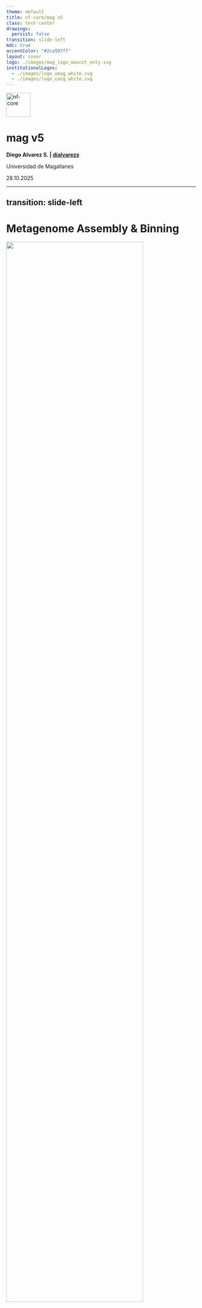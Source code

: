 ```yaml
---
theme: default
title: nf-core/mag v5
class: text-center
drawings:
  persist: false
transition: slide-left
mdc: true
accentColor: "#2ca597ff"
layout: cover
logo: ./images/mag_logo_mascot_only.svg
institutionalLogos:
  - ./images/logo_umag_white.svg
  - ./images/logo_catg_white.svg
---
```


<div class="text-center space-y-2">
  <div><img src="./images/nf-core_logo.svg" alt="nf-core" style="height: 4rem; display: inline-block;" /></div>
  <h1 class="!mb-0">mag v5</h1>
</div>

<div class="mt-10">

**Diego Alvarez S. | [<carbon-logo-github class="inline-block w-4 h-4 mb-0.75" /> dialvarezs](https://github.com/dialvarezs)**

<p>
  <span class="text-sm opacity-70">Universidad de Magallanes</span>
</p>

</div>

<div class="mt-12">

28.10.2025

</div>

<!--
-->

---
transition: slide-left
---

# Metagenome Assembly & Binning

<div class="mt-24 flex justify-center">
<img src="./images/binning.svg" style="width: 85%" />
</div>

<!--
-->

---
transition: slide-left
---

# History & Maintainers

<div class="grid grid-cols-[30%_70%] gap-6">

<div class="flex flex-col justify-start">

## Timeline

<div class="space-y-3 text-sm mt-4">

<div class="flex items-start gap-2">
<div class="text-xl">🚀</div>
<div>
<div class="font-bold">v1.0 - Dec 2019</div>
<div class="text-xs opacity-70 italic">Purple Corgi</div>
<div class="text-xs opacity-80">Hadrien Gourlé</div>
</div>
</div>

<div class="flex items-start gap-2">
<div class="text-xl">🚀</div>
<div>
<div class="font-bold">v2.0 - Jun 2021</div>
<div class="text-xs opacity-70 italic">Silver Swan</div>
<div class="text-xs opacity-80">Sabrina Krakau</div>
</div>
</div>

<div class="flex items-start gap-2">
<div class="text-xl">🚀</div>
<div>
<div class="font-bold">v3.0 - May 2024</div>
<div class="text-xs opacity-70 italic">Magenta Magpie</div>
<div class="text-xs opacity-80">James A. Fellows Yates</div>
</div>
</div>

<div class="flex items-start gap-2">
<div class="text-xl">🚀</div>
<div>
<div class="font-bold">v4.0 - May 2025</div>
<div class="text-xs opacity-70 italic">Blue Huemul</div>
<div class="text-xs opacity-80">James A. Fellows Yates</div>
</div>
</div>

<div class="flex items-start gap-2">
<div class="text-xl">🚀</div>
<div>
<div class="font-bold">v5.0 - Sep 2025</div>
<div class="text-xs opacity-70 italic">Green Squirrel</div>
<div class="text-xs opacity-80">James A. Fellows Yates</div>
</div>
</div>

</div>

</div>

<div>

## Current maintainers

<div>

<div class="grid grid-cols-3 gap-3 mt-4">

<div class="text-center">
<img src="./images/profiles/James.png" class="rounded-full w-20 h-20 mx-auto mb-1.5 object-cover" />
<div class="text-sm font-bold">James A. Fellows Yates</div>
<a href="https://github.com/jfy133" target="_blank" class="text-xs opacity-60 hover:opacity-100">@jfy133</a>
</div>

<div class="text-center">
<img src="./images/profiles/Jim.png" class="rounded-full w-20 h-20 mx-auto mb-1.5 object-cover" />
<div class="text-sm font-bold">Jim Downie</div>
<a href="https://github.com/prototaxites" target="_blank" class="text-xs opacity-60 hover:opacity-100">@prototaxites</a>
</div>

<div class="text-center">
<img src="./images/profiles/Daniel.png" class="rounded-full w-20 h-20 mx-auto mb-1.5 object-cover" />
<div class="text-sm font-bold">Daniel Straub</div>
<a href="https://github.com/d4straub" target="_blank" class="text-xs opacity-60 hover:opacity-100">@d4straub</a>
</div>

</div>

<div class="flex justify-center mt-3">
<div class="grid grid-cols-2 gap-3" style="width: 66.666%;">

<div class="text-center">
<img src="./images/profiles/Adam.png" class="rounded-full w-20 h-20 mx-auto mb-1.5 object-cover" />
<div class="text-sm font-bold">Adam Rosenbaum</div>
<a href="https://github.com/muabnezor" target="_blank" class="text-xs opacity-60 hover:opacity-100">@muabnezor</a>
</div>

<div class="text-center">
<img src="./images/profiles/Diego.png" class="rounded-full w-20 h-20 mx-auto mb-1.5 object-cover" />
<div class="text-sm font-bold">Diego Alvarez S.</div>
<a href="https://github.com/dialvarezs" target="_blank" class="text-xs opacity-60 hover:opacity-100">@dialvarezs</a>
</div>

</div>
</div>

</div>

<div class="mt-6 bg-gray-100 dark:bg-gray-800 rounded-lg p-3">
<div class="grid grid-cols-[auto_1fr_auto] gap-6 items-center">

<div class="text-sm font-bold opacity-70 whitespace-nowrap">Thanks! 🙏</div>

<div class="text-xs">
<span class="font-bold">Past maintainers</span><br />
Hadrien Gourlé, Sabrina Krakau, <br />
Maxime Borry
</div>

<div class="flex items-center gap-2 text-xs">
<img src="./images/profiles/other_contributors.png" class="h-15" />
<span class="whitespace-nowrap"><span class="font-bold">+ many other contributors</span></span>
</div>

</div>
</div>

</div>

</div>

<!--
-->

---
transition: slide-left
---

# What's New?

<div class="grid grid-cols-2 gap-8 mt-6">

<div class="space-y-6">

<div class="bg-gradient-to-br from-teal-50 to-blue-50 dark:from-teal-900/30 dark:to-blue-900/30 rounded-lg p-4">
<div class="flex items-center gap-3 mb-3">
<h2 class="text-xl m-0">Long read assembly</h2>
</div>
<div class="text-base">Using <strong>Flye</strong> and/or <strong>MetaMDBG</strong></div>
</div>

<div class="bg-gradient-to-br from-teal-50 to-blue-50 dark:from-teal-900/30 dark:to-blue-900/30 rounded-lg p-4">
<div class="flex items-center gap-3 mb-3">
<h2 class="text-xl m-0">New tools</h2>
</div>
<div class="space-y-2 text-sm">
<div><span class="font-bold text-teal-700 dark:text-teal-300">Binners:</span> CONCOCT</div>
<div><span class="font-bold text-teal-700 dark:text-teal-300">Bin QC:</span> CheckM, CheckM2</div>
<div><span class="font-bold text-teal-700 dark:text-teal-300">Viral/eukaryotic MAGs:</span> geNomad, Tiara, MetaEuk</div>
<div><span class="font-bold text-teal-700 dark:text-teal-300">Depth normalisation:</span> BBNorm</div>
</div>
</div>

</div>

<div class="space-y-6">

<div class="bg-gradient-to-br from-teal-50 to-blue-50 dark:from-teal-900/30 dark:to-blue-900/30 rounded-lg p-4">
<div class="flex items-center gap-3 mb-3">
<h2 class="text-xl m-0">Updated tools / databases</h2>
</div>
<div class="text-base font-semibold">Basically everything!</div>
</div>

<div class="bg-gradient-to-br from-red-50 to-orange-50 dark:from-red-900/30 dark:to-orange-900/30 rounded-lg p-5">
<h2 class="text-xl font-bold m-0 mb-3" style="color: #c53939ff !important;">Deprecated</h2>
<div class="text-base font-bold">RAW read taxonomic profiling</div>
<div class="text-sm mt-2">→ Use <strong>nf-core/taxprofiler</strong> instead</div>
</div>

</div>

</div>

<!--
-->

---
transition: slide-left
---

# What's New?


<div class="bg-gradient-to-r from-teal-50 to-blue-50 dark:from-teal-900/30 dark:to-blue-900/30 rounded-xl p-10 max-w-4xl mt-10">

<h2 class="text-center mb-5">🚀 Just Released!</h2>
<h3 class="text-center mb-10">v5.1.0 - <span class="font-italic">Platinum Pudu</span></h3>

<div class="grid grid-cols-3 gap-12">

<div class="flex flex-col items-center text-center">
<div class="text-6xl mb-4">📦</div>
<div class="font-bold text-xl mb-2">New binner</div>
<div class="text-lg">COMEBin</div>
</div>

<div class="flex flex-col items-center text-center">
<div class="text-6xl mb-4">📚</div>
<div class="font-bold text-xl mb-2">Documentation</div>
<div>Usage of</div>
<div class="text-base font-mono bg-gray-200 dark:bg-gray-700 px-2 py-1 rounded mt-1 inline-block">*_percentidentity</div>
</div>



<div class="flex flex-col items-center text-center">
<div class="text-6xl mb-4">🐛</div>
<div class="font-bold text-xl mb-2">Bug fixes</div>
<div class="text-lg opacity-70">metaSPAdes CPUs config, LR assembly mode and more</div>
</div>

</div>

</div>


<!--
-->


---
transition: slide-left
---

# Codebase Improvements

<div class="text-lg mb-8 opacity-80">From v3.0 to v5.0</div>

<div class="grid grid-cols-2 gap-8">

<div class="space-y-6">

<div class="bg-gradient-to-br from-teal-50 to-blue-50 dark:from-teal-900/30 dark:to-blue-900/30 rounded-xl p-4">
<div class="flex items-center gap-3 mb-2">
<div class="text-4xl">📝</div>
<div>
<div class="text-3xl font-bold">1,106</div>
<div class="text-sm opacity-80">commits</div>
</div>
</div>
</div>

<div class="bg-gradient-to-br from-teal-50 to-blue-50 dark:from-teal-900/30 dark:to-blue-900/30 rounded-xl p-4">
<div class="flex items-center gap-3 mb-2">
<div class="text-4xl">📂</div>
<div>
<div class="text-3xl font-bold">626</div>
<div class="text-sm opacity-80">files changed</div>
</div>
</div>
</div>

<div class="bg-gradient-to-br from-teal-50 to-blue-50 dark:from-teal-900/30 dark:to-blue-900/30 rounded-xl p-4">
<div class="flex items-center gap-3 mb-2">
<div class="text-4xl">🧩</div>
<div>
<div class="text-3xl font-bold">-23</div>
<div class="text-sm opacity-80">local modules (migrated to nf-core ones)</div>
</div>
</div>
</div>

</div>

<div class="space-y-6">

<div class="bg-gradient-to-br from-teal-50 to-blue-50 dark:from-teal-900/30 dark:to-blue-900/30 rounded-xl p-4">
<div class="flex items-center gap-3 mb-2">
<div class="text-4xl">➕</div>
<div>
<div class="text-3xl font-bold text-green-600 dark:text-green-400">50,417</div>
<div class="text-sm opacity-80">additions</div>
</div>
</div>
</div>

<div class="bg-gradient-to-br from-teal-50 to-blue-50 dark:from-teal-900/30 dark:to-blue-900/30 rounded-xl p-4">
<div class="flex items-center gap-3 mb-2">
<div class="text-4xl">➖</div>
<div>
<div class="text-3xl font-bold text-red-600 dark:text-red-400">10,678</div>
<div class="text-sm opacity-80">deletions</div>
</div>
</div>
</div>


<div class="bg-gradient-to-br from-teal-50 to-blue-50 dark:from-teal-900/30 dark:to-blue-900/30 rounded-xl p-4">
<div class="flex items-center gap-3 mb-2">
<div class="text-4xl">⚙️</div>
<div>
<div class="text-3xl font-bold">11</div>
<div class="text-sm opacity-80">new subworkflows</div>
</div>
</div>
</div>

</div>

</div>

---
layout: full
transition: slide-left
---

# Previous Workflow (v4.0)

<div class="mt-2 flex justify-center">
<img src="./images/mag_workflow_v4_0_0.png" style="width: 90%" />
</div>

<!--
-->

---
transition: slide-left
layout: two-cols-header
---

# Longread only PR by @muabnezor

::left::
<div class="bg-gradient-to-br from-teal-50 to-blue-50 dark:from-teal-900/30 dark:to-blue-900/30 rounded-xl p-5">

- **Complete rebuild** of the pre-processing and assembly subworkflows
- **New tools** specific for long reads
- **New parameters**

</div>

<div class="bg-gradient-to-br from-teal-50 to-blue-50 dark:from-teal-900/30 dark:to-blue-900/30 rounded-xl p-5 mt-3">

- **~100 commits**
- **~5000 new lines**
- **~6 months** of development
- **200+ comments**

</div>


::right::

<img src="./images/lr_only_pr.png" class="rounded-lg shadow-xl" />

<style>
.slidev-layout.two-cols-header {
  grid-template-columns: 40% 60% !important;
  column-gap: 1rem !important;
}
</style>

<!--
-->

---
layout: full
transition: slide-left
---

# Current Workflow (v5.1)

<div class="mt--15 flex justify-center">
<img src="./images/mag_metromap_light.svg" style="width: 85%" />
</div>

<!--
-->

---
layout: full
transition: slide-left
---

# nf-core/mag v5.1 - Preprocessing

<div class="flex items-center justify-center h-full">
  <div style="width: 75%; height: 420px; overflow: hidden; position: relative;">
    <img src="./images/mag_metromap_light.svg" style="position: absolute; top: -130px; left: 50%; transform: translateX(-25%) scale(1); transform-origin: top center; max-width: none;" />
  </div>
</div>

<!--
-->

---
layout: full
transition: slide-left
---

# nf-core/mag v5.1 - Assembly and Annotation

<div class="flex items-center justify-center h-full">
  <div style="width: 90%; height: 310px; overflow: hidden; position: relative;">
    <img src="./images/mag_metromap_light.svg" style="position: absolute; top: -190px; left: 90%; transform: translateX(-89%) scale(1); transform-origin: top center; max-width: none;" />
  </div>
</div>

<!--
-->

---
layout: full
transition: slide-left
---

# nf-core/mag v5.1 - Binning and Refinement

<div class="flex items-center justify-center h-full">
  <div style="width: 80%; height: 300px; overflow: hidden; position: relative;">
    <img src="./images/mag_metromap_light.svg" style="position: absolute; top: -600px; left: 90%; transform: translateX(-45%) scale(1); transform-origin: top center; max-width: none;" />
  </div>
</div>

<!--
-->

---
layout: full
transition: slide-left
---

# nf-core/mag v5.1 - Bin QC and Taxonomy

<div class="flex items-center justify-center h-full">
  <div style="width: 27%; height: 450px; overflow: hidden; position: relative;">
    <img src="./images/mag_metromap_light.svg" style="position: absolute; top: -420px; left: 50%; transform: translateX(-59.4%) scale(0.8); transform-origin: top center; max-width: none;" />
  </div>
</div>

<!--
-->

---
transition: slide-left
---

# How to run nf-core/mag v5.1.0?

```bash
nextflow run nf-core/mag -r 5.1.0 \
  -profile <docker/singularity/.../institute> \
  --input samplesheet.csv \
  --outdir results/
```

Mixed short + long read samplesheet

```csv
sample,group,short_reads_1,short_reads_2,long_reads,short_reads_platform,long_reads_platform
sample1,0,data/sample1_R1.fastq.gz,data/sample1_R2.fastq.gz,data/sample1.fastq.gz,ILLUMINA,OXFORD_NANOPORE
sample2,0,data/sample2_R1.fastq.gz,data/sample2_R2.fastq.gz,data/sample2.fastq.gz,ILLUMINA,OXFORD_NANOPORE
sample3,1,data/sample3_R1.fastq.gz,data/sample3_R2.fastq.gz,,ILLUMINA,
```

Long read only, merging runs
```csv
sample,run,group,long_reads,long_reads_platform
sample1,1,0,data/sample1a.fastq.gz,OXFORD_NANOPORE
sample1,2,0,data/sample1b.fastq.gz,OXFORD_NANOPORE
sample2,0,0,data/sample2.fastq.gz,OXFORD_NANOPORE
sample3,1,0,data/sample3.fastq.gz,OXFORD_NANOPORE
```

<!--
-->

---
transition: slide-left
---

# What's Next?


| Feature                           | Planned | In Progress | On Review |
| --------------------------------- | :-----: | :---------: | :-------: |
| **MetaBinner**                    |    ✅    |      ✅      |     ✅     |
| **Bin QC by multiple tools**      |    ✅    |      ✅      |     ✅     |
| **BigMAG** compatibility          |    ✅    |      ✅      |           |
| **Hostile** for decontamination   |    ✅    |      ✅      |           |
| **nf-test** snapshots (Hackaton!) |    ✅    |      ✅      |           |
| **CoverM** for bin abundance      |    ✅    |             |           |


<!--
-->

---
layout: center
class: text-center
---

<div>
<img src="./images/mag_logo_mascot_only.svg" alt="nf-core" style="height: 8rem; display: inline-block;" />
</div>

# Thank you!

<div class="mt-12 space-y-8">

<div class="text-xl opacity-80">
Questions? Suggestions? Issues?
</div>

<div class="flex justify-center gap-12 text-lg">

<div>
<carbon-logo-github class="text-4xl mb-2" />
<div class="font-bold">GitHub</div>
<a href="https://github.com/nf-core/mag" target="_blank" class="text-teal-600 dark:text-teal-400 hover:underline">nf-core/mag</a>
</div>

<div>
<carbon-chat class="text-4xl mb-2" />
<div class="font-bold">Slack</div>
<a href="https://nfcore.slack.com/channels/mag" target="_blank" class="text-teal-600 dark:text-teal-400 hover:underline">#mag</a>
</div>

<div>
<carbon-document class="text-4xl mb-2" />
<div class="font-bold">Documentation</div>
<a href="https://nf-co.re/mag" target="_blank" class="text-teal-600 dark:text-teal-400 hover:underline">nf-co.re/mag</a>
</div>

</div>

</div>
